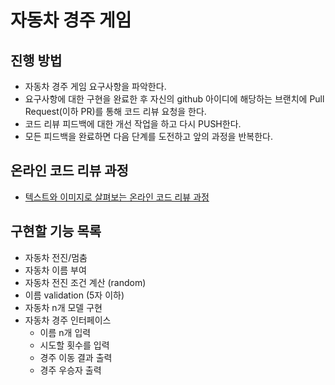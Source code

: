 # 자동차 경주 게임
## 진행 방법
* 자동차 경주 게임 요구사항을 파악한다.
* 요구사항에 대한 구현을 완료한 후 자신의 github 아이디에 해당하는 브랜치에 Pull Request(이하 PR)를 통해 코드 리뷰 요청을 한다.
* 코드 리뷰 피드백에 대한 개선 작업을 하고 다시 PUSH한다.
* 모든 피드백을 완료하면 다음 단계를 도전하고 앞의 과정을 반복한다.

## 온라인 코드 리뷰 과정
* [텍스트와 이미지로 살펴보는 온라인 코드 리뷰 과정](https://github.com/next-step/nextstep-docs/tree/master/codereview)

## 구현할 기능 목록
* 자동차 전진/멈춤
* 자동차 이름 부여
* 자동차 전진 조건 계산 (random)
* 이름 validation (5자 이하)
* 자동차 n개 모델 구현
* 자동차 경주 인터페이스
  * 이름 n개 입력
  * 시도할 횟수를 입력
  * 경주 이동 결과 출력
  * 경주 우승자 출력